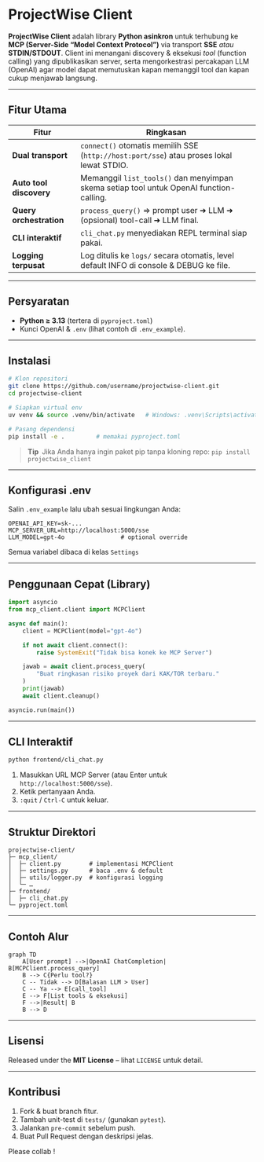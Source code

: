 # ProjectWise Client

**ProjectWise Client** adalah library **Python asinkron** untuk terhubung ke **MCP (Server-Side “Model Context Protocol”)** via transport **SSE** _atau_ **STDIN/STDOUT**.
Client ini menangani discovery & eksekusi _tool_ (function calling) yang dipublikasikan server, serta mengorkestrasi percakapan LLM (OpenAI) agar model dapat memutuskan kapan memanggil tool dan kapan cukup menjawab langsung.&#x20;

---

## Fitur Utama

| Fitur                   | Ringkasan                                                                                |
| ----------------------- | ---------------------------------------------------------------------------------------- |
| **Dual transport**      | `connect()` otomatis memilih SSE (`http://host:port/sse`) atau proses lokal lewat STDIO. |
| **Auto tool discovery** | Memanggil `list_tools()` dan menyimpan skema setiap tool untuk OpenAI function-calling.  |
| **Query orchestration** | `process_query()` ⇒ prompt user ➜ LLM ➜ (opsional) tool-call ➜ LLM final.                |
| **CLI interaktif**      | `cli_chat.py` menyediakan REPL terminal siap pakai.                                      |
| **Logging terpusat**    | Log ditulis ke `logs/` secara otomatis, level default INFO di console & DEBUG ke file.   |

---

## Persyaratan

- **Python ≥ 3.13** (tertera di `pyproject.toml`)&#x20;
- Kunci OpenAI & `.env` (lihat contoh di `.env_example`).

---

## Instalasi

```bash
# Klon repositori
git clone https://github.com/username/projectwise-client.git
cd projectwise-client

# Siapkan virtual env
uv venv && source .venv/bin/activate   # Windows: .venv\Scripts\activate

# Pasang dependensi
pip install -e .         # memakai pyproject.toml
```

> **Tip** Jika Anda hanya ingin paket pip tanpa kloning repo:
> `pip install projectwise_client`

---

## Konfigurasi .env

Salin `.env_example` lalu ubah sesuai lingkungan Anda:

```dotenv
OPENAI_API_KEY=sk-...
MCP_SERVER_URL=http://localhost:5000/sse
LLM_MODEL=gpt-4o                # optional override
```

Semua variabel dibaca di kelas `Settings`&#x20;

---

## Penggunaan Cepat (Library)

```python
import asyncio
from mcp_client.client import MCPClient

async def main():
    client = MCPClient(model="gpt-4o")

    if not await client.connect():
        raise SystemExit("Tidak bisa konek ke MCP Server")

    jawab = await client.process_query(
        "Buat ringkasan risiko proyek dari KAK/TOR terbaru."
    )
    print(jawab)
    await client.cleanup()

asyncio.run(main())
```

---

## CLI Interaktif

```bash
python frontend/cli_chat.py
```

1. Masukkan URL MCP Server (atau Enter untuk `http://localhost:5000/sse`).
2. Ketik pertanyaan Anda.
3. `:quit` / `Ctrl-C` untuk keluar.

---

## Struktur Direktori

```
projectwise-client/
├─ mcp_client/
│  ├─ client.py        # implementasi MCPClient
│  ├─ settings.py      # baca .env & default
│  ├─ utils/logger.py  # konfigurasi logging
│  └─ …
├─ frontend/
│  ├─ cli_chat.py
└─ pyproject.toml
```

---

## Contoh Alur

```mermaid
graph TD
    A[User prompt] -->|OpenAI ChatCompletion| B[MCPClient.process_query]
    B --> C{Perlu tool?}
    C -- Tidak --> D[Balasan LLM > User]
    C -- Ya --> E[call_tool]
    E --> F[List tools & eksekusi]
    F -->|Result| B
    B --> D
```

---

## Lisensi

Released under the **MIT License** – lihat `LICENSE` untuk detail.

---

## Kontribusi

1. Fork & buat branch fitur.
2. Tambah unit-test di `tests/` (gunakan `pytest`).
3. Jalankan `pre-commit` sebelum push.
4. Buat Pull Request dengan deskripsi jelas.

Please collab !
